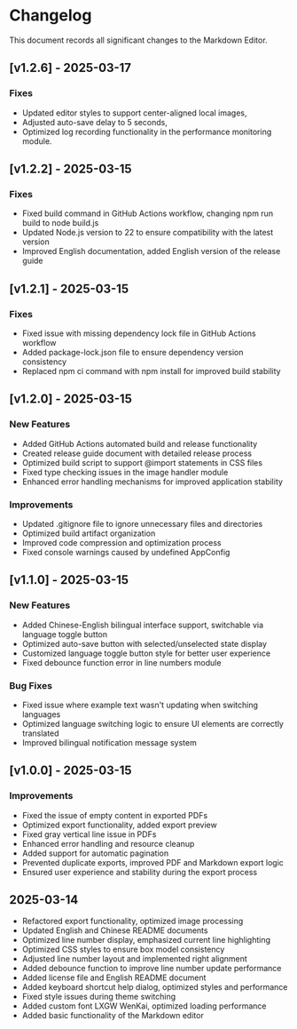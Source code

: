 # Changelog

This document records all significant changes to the Markdown Editor.

## [v1.2.6] - 2025-03-17

### Fixes
- Updated editor styles to support center-aligned local images,
- Adjusted auto-save delay to 5 seconds,
- Optimized log recording functionality in the performance monitoring module.

## [v1.2.2] - 2025-03-15

### Fixes
- Fixed build command in GitHub Actions workflow, changing npm run build to node build.js
- Updated Node.js version to 22 to ensure compatibility with the latest version
- Improved English documentation, added English version of the release guide

## [v1.2.1] - 2025-03-15

### Fixes
- Fixed issue with missing dependency lock file in GitHub Actions workflow
- Added package-lock.json file to ensure dependency version consistency
- Replaced npm ci command with npm install for improved build stability

## [v1.2.0] - 2025-03-15

### New Features
- Added GitHub Actions automated build and release functionality
- Created release guide document with detailed release process
- Optimized build script to support @import statements in CSS files
- Fixed type checking issues in the image handler module
- Enhanced error handling mechanisms for improved application stability

### Improvements
- Updated .gitignore file to ignore unnecessary files and directories
- Optimized build artifact organization
- Improved code compression and optimization process
- Fixed console warnings caused by undefined AppConfig

## [v1.1.0] - 2025-03-15

### New Features
- Added Chinese-English bilingual interface support, switchable via language toggle button
- Optimized auto-save button with selected/unselected state display
- Customized language toggle button style for better user experience
- Fixed debounce function error in line numbers module

### Bug Fixes
- Fixed issue where example text wasn't updating when switching languages
- Optimized language switching logic to ensure UI elements are correctly translated
- Improved bilingual notification message system

## [v1.0.0] - 2025-03-15

### Improvements
- Fixed the issue of empty content in exported PDFs
- Optimized export functionality, added export preview
- Fixed gray vertical line issue in PDFs
- Enhanced error handling and resource cleanup
- Added support for automatic pagination
- Prevented duplicate exports, improved PDF and Markdown export logic
- Ensured user experience and stability during the export process

## 2025-03-14
- Refactored export functionality, optimized image processing
- Updated English and Chinese README documents
- Optimized line number display, emphasized current line highlighting
- Optimized CSS styles to ensure box model consistency
- Adjusted line number layout and implemented right alignment
- Added debounce function to improve line number update performance
- Added license file and English README document
- Added keyboard shortcut help dialog, optimized styles and performance
- Fixed style issues during theme switching
- Added custom font LXGW WenKai, optimized loading performance
- Added basic functionality of the Markdown editor